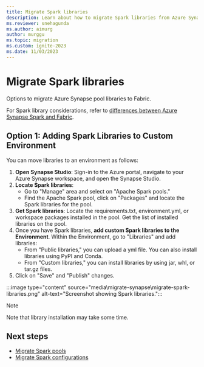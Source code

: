```yaml
---
title: Migrate Spark libraries
description: Learn about how to migrate Spark libraries from Azure Synapse Spark to Fabric.
ms.reviewer: snehagunda
ms.author: aimurg
author: murggu
ms.topic: migration
ms.custom: ignite-2023
ms.date: 11/03/2023
---
```


# Migrate Spark libraries

Options to migrate Azure Synapse pool libraries to Fabric.

For Spark library considerations, refer to [differences between Azure Synapse Spark and Fabric](NEEDLINK).

## Option 1: Adding Spark Libraries to Custom Environment

You can move libraries to an environment as follows:

1.	**Open Synapse Studio**: Sign-in to the Azure portal, navigate to your Azure Synapse workspace, and open the Synapse Studio.
1.	**Locate Spark libraries**:
    * Go to "Manage" area and select on "Apache Spark pools."
    * Find the Apache Spark pool, click on "Packages" and locate the Spark libraries for the pool.
1.	**Get Spark libraries**: Locate the requirements.txt, environment.yml, or workspace packages installed in the pool. Get the list of installed libraries on the pool.
1.	Once you have Spark libraries, **add custom Spark libraries to the Environment**. Within the Environment, go to "Libraries" and add libraries:
    * From "Public libraries," you can upload a yml file. You can also install libraries using PyPI and Conda.
    * From "Custom libraries," you can install libraries by using jar, whl, or tar.gz files.
1.	Click on "Save" and "Publish" changes.

:::image type="content" source="media\migrate-synapse\migrate-spark-libraries.png" alt-text="Screenshot showing Spark libraries.":::

> [!NOTE]
> Note that library installation may take some time.

## Next steps

- [Migrate Spark pools](migrate-synapse-spark-pools.md)
- [Migrate Spark configurations](migrate-synapse-spark-configurations.md)
